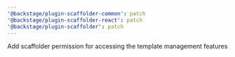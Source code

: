 ```yaml
---
'@backstage/plugin-scaffolder-common': patch
'@backstage/plugin-scaffolder-react': patch
'@backstage/plugin-scaffolder': patch
---
```


Add scaffolder permission for accessing the template management features

